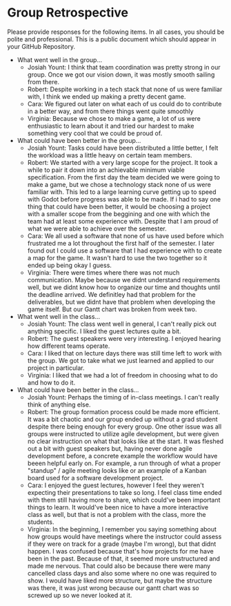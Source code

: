 # Group Retrospective
Please provide responses for the following items. In all cases, you should be polite and professional. This is a public document which should appear in your GitHub Repository.

* What went well in the group...
  - Josiah Yount: I think that team coordination was pretty strong in our group. Once we got our vision down, it was mostly smooth sailing from there.
  - Robert: Despite working in a tech stack that none of us were familiar with, I think we ended up making a pretty decent game.
  - Cara: We figured out later on what each of us could do to contribute in a better way, and from there things went quite smoothly
  - Virginia: Because we chose to make a game, a lot of us were enthusiastic to learn about it and tried our hardest to make something very cool that we could be proud of. 
* What could have been better in the group...
  - Josiah Yount: Tasks could have been distributed a little better, I felt the workload was a little heavy on certain team members.
  - Robert: We started with a very large scope for the project. It took a while to pair it down into an achievable minimum viable specification. From the first day the team decided we were going to make a game, but we chose a technology stack none of us were familiar with. This led to a large learning curve getting up to speed with Godot before progress was able to be made. If i had to say one thing that could have been better, it would be choosing a project with a smaller scope from the beggining and one with which the team had at least some experience with. Despite that I am proud of what we were able to achieve over the semester.
  - Cara: We all used a software that none of us have used before which frustrated me a lot throughout the first half of the semester. I later found out I could use a software that I had experience with to create a map for the game. It wasn't hard to use the two together so it ended up being okay I guess.
  - Virginia: There were times where there was not much communication. Maybe because we didnt understand requirements well, but we didnt know how to organize our time and thoughts until the deadline arrived. We definitley had that problem for the deliverables, but we didnt have that problem when developing the game itself. But our Gantt chart was broken from week two.
* What went well in the class...
  - Josiah Yount: The class went well in general, I can't really pick out anything specific. I liked the guest lectures quite a bit.
  - Robert: The guest speakers were very interesting. I enjoyed hearing how different teams operate.
  - Cara: I liked that on lecture days there was still time left to work with the group. We got to take what we just learned and applied to our project in particular.
  - Virginia: I liked that we had a lot of freedom in choosing what to do and how to do it. 
* What could have been better in the class...
  - Josiah Yount: Perhaps the timing of in-class meetings. I can't really think of anything else.
  - Robert: The group formation process could be made more efficient. It was a bit chaotic and our group ended up without a grad student despite there being enough for every group. One other issue was all groups were instructed to utilize agile development, but were given no clear instruction on what that looks like at the start. It was fleshed out a bit with guest speakers but, having never done agile development before, a concrete example the workflow would have beeen helpful early on. For example, a run through of what a proper "standup" / agile meeting looks like or an example of a Kanban board used for a software development project.
  - Cara: I enjoyed the guest lectures, however I feel they weren't expecting their presentations to take so long. I feel class time ended with them still having more to share, which could've been important things to learn. It would've been nice to have a more interactive class as well, but that is not a problem with the class, more the students.
  - Virginia: In the beginning, I remember you saying something about how groups would have meetings where the instructor could assess if they were on track for a grade (maybe I'm wrong), but that didnt happen. I was confused because that's how projects for me have been in the past. Because of that, it seemed more unstructured and made me nervous. That could also be because there were many cancelled class days and also some where no one was required to show. I would have liked more structure, but maybe the structure was there, it was just wrong because our gantt chart was so screwed up so we never looked at it. 

